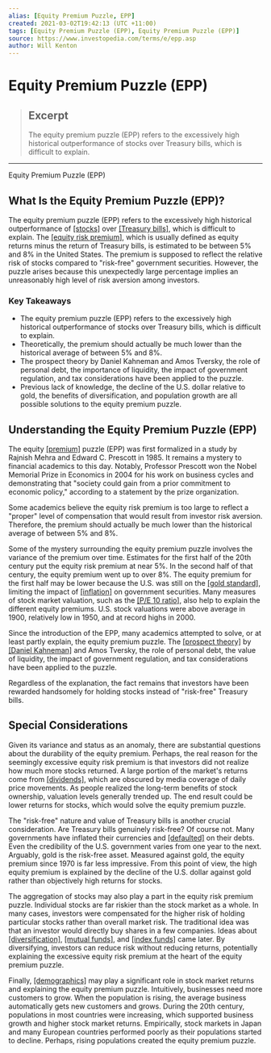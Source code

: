 ```yaml
---
alias: [Equity Premium Puzzle, EPP]
created: 2021-03-02T19:42:13 (UTC +11:00)
tags: [Equity Premium Puzzle (EPP), Equity Premium Puzzle (EPP)]
source: https://www.investopedia.com/terms/e/epp.asp
author: Will Kenton
---
```


# Equity Premium Puzzle (EPP)

> ## Excerpt
> The equity premium puzzle (EPP) refers to the excessively high historical outperformance of stocks over Treasury bills, which is difficult to explain.

---

Equity Premium Puzzle (EPP)
## What Is the Equity Premium Puzzle (EPP)?

The equity premium puzzle (EPP) refers to the excessively high historical outperformance of [[stocks]](https://www.investopedia.com/terms/s/stock.asp) over [[Treasury bills]](https://www.investopedia.com/terms/t/treasurybill.asp), which is difficult to explain. The [[equity risk premium]](https://www.investopedia.com/terms/e/equityriskpremium.asp), which is usually defined as equity returns minus the return of Treasury bills, is estimated to be between 5% and 8% in the United States. The premium is supposed to reflect the relative risk of stocks compared to "risk-free" government securities. However, the puzzle arises because this unexpectedly large percentage implies an unreasonably high level of risk aversion among investors.

### Key Takeaways

-   The equity premium puzzle (EPP) refers to the excessively high historical outperformance of stocks over Treasury bills, which is difficult to explain.
-   Theoretically, the premium should actually be much lower than the historical average of between 5% and 8%.
-   The prospect theory by Daniel Kahneman and Amos Tversky, the role of personal debt, the importance of liquidity, the impact of government regulation, and tax considerations have been applied to the puzzle.
-   Previous lack of knowledge, the decline of the U.S. dollar relative to gold, the benefits of diversification, and population growth are all possible solutions to the equity premium puzzle.

## Understanding the Equity Premium Puzzle (EPP)

The equity [[premium]](https://www.investopedia.com/terms/p/premium.asp) puzzle (EPP) was first formalized in a study by Rajnish Mehra and Edward C. Prescott in 1985. It remains a mystery to financial academics to this day. Notably, Professor Prescott won the Nobel Memorial Prize in Economics in 2004 for his work on business cycles and demonstrating that "society could gain from a prior commitment to economic policy," according to a statement by the prize organization.

Some academics believe the equity risk premium is too large to reflect a "proper" level of compensation that would result from investor risk aversion. Therefore, the premium should actually be much lower than the historical average of between 5% and 8%.

Some of the mystery surrounding the equity premium puzzle involves the variance of the premium over time. Estimates for the first half of the 20th century put the equity risk premium at near 5%. In the second half of that century, the equity premium went up to over 8%. The equity premium for the first half may be lower because the U.S. was still on the [[gold standard]](https://www.investopedia.com/terms/g/goldstandard.asp), limiting the impact of [[inflation]](https://www.investopedia.com/terms/i/inflation.asp) on government securities. Many measures of stock market valuation, such as the [[P/E 10 ratio]](https://www.investopedia.com/terms/p/pe10ratio.asp), also help to explain the different equity premiums. U.S. stock valuations were above average in 1900, relatively low in 1950, and at record highs in 2000.

Since the introduction of the EPP, many academics attempted to solve, or at least partly explain, the equity premium puzzle. The [[prospect theory]](https://www.investopedia.com/terms/p/prospecttheory.asp) by [[Daniel Kahneman]](https://www.investopedia.com/terms/d/daniel-kahneman.asp) and Amos Tversky, the role of personal debt, the value of liquidity, the impact of government regulation, and tax considerations have been applied to the puzzle.

Regardless of the explanation, the fact remains that investors have been rewarded handsomely for holding stocks instead of "risk-free" Treasury bills.

## Special Considerations

Given its variance and status as an anomaly, there are substantial questions about the durability of the equity premium. Perhaps, the real reason for the seemingly excessive equity risk premium is that investors did not realize how much more stocks returned. A large portion of the market's returns come from [[dividends]](https://www.investopedia.com/terms/d/dividend.asp), which are obscured by media coverage of daily price movements. As people realized the long-term benefits of stock ownership, valuation levels generally trended up. The end result could be lower returns for stocks, which would solve the equity premium puzzle.

The "risk-free" nature and value of Treasury bills is another crucial consideration. Are Treasury bills genuinely risk-free? Of course not. Many governments have inflated their currencies and [[defaulted]](https://www.investopedia.com/terms/d/default2.asp) on their debts. Even the credibility of the U.S. government varies from one year to the next. Arguably, gold is the risk-free asset. Measured against gold, the equity premium since 1970 is far less impressive. From this point of view, the high equity premium is explained by the decline of the U.S. dollar against gold rather than objectively high returns for stocks.

The aggregation of stocks may also play a part in the equity risk premium puzzle. Individual stocks are far riskier than the stock market as a whole. In many cases, investors were compensated for the higher risk of holding particular stocks rather than overall market risk. The traditional idea was that an investor would directly buy shares in a few companies. Ideas about [[diversification]](https://www.investopedia.com/terms/d/diversification.asp), [[mutual funds]](https://www.investopedia.com/terms/m/mutualfund.asp), and [[index funds]](https://www.investopedia.com/terms/i/indexfund.asp) came later. By diversifying, investors can reduce risk without reducing returns, potentially explaining the excessive equity risk premium at the heart of the equity premium puzzle.

Finally, [[demographics]](https://www.investopedia.com/terms/d/demographics.asp) may play a significant role in stock market returns and explaining the equity premium puzzle. Intuitively, businesses need more customers to grow. When the population is rising, the average business automatically gets new customers and grows. During the 20th century, populations in most countries were increasing, which supported business growth and higher stock market returns. Empirically, stock markets in Japan and many European countries performed poorly as their populations started to decline. Perhaps, rising populations created the equity premium puzzle.
